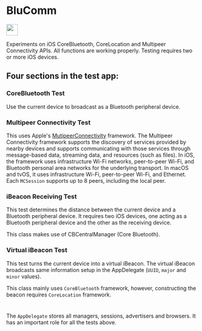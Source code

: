# BluComm
<img src="http://forthebadge.com/images/badges/made-with-swift.svg" height="30">

Experiments on iOS CoreBluetooth, CoreLocation and Multipeer Connectivity APIs. All functions are working properly. Testing requires two or more iOS devices.

## Four sections in the test app:
### CoreBluetooth Test
Use the current device to broadcast as a Bluetooth peripheral device.

### Multipeer Connectivity Test
This uses Apple's [MutipeerConnectivity](https://developer.apple.com/reference/multipeerconnectivity) framework. The Multipeer Connectivity framework supports the discovery of services provided by nearby devices and supports communicating with those services through message-based data, streaming data, and resources (such as files). In iOS, the framework uses infrastructure Wi-Fi networks, peer-to-peer Wi-Fi, and Bluetooth personal area networks for the underlying transport. In macOS and tvOS, it uses infrastructure Wi-Fi, peer-to-peer Wi-Fi, and Ethernet. Each `MCSession` supports up to 8 peers, including the local peer.

### iBeacon Receiving Test
This test determines the distance between the current device and a Bluetooth peripheral device. It requires two iOS devices, one acting as a Bluetooth peripheral device and the other as the receiving device.

This class makes use of CBCentralManager (Core Bluetooth).

### Virtual iBeacon Test
This test turns the current device into a virtual iBeacon. The virtual iBeacon broadcasts same information setup in the AppDelegate (```UUID```, ```major``` and ```minor``` values).
 
This class mainly uses ```CoreBluetooth``` framework, however, constructing the beacon requires ```CoreLocation``` framework.
#
The `AppDelegate` stores all managers, sessions, advertisers and browsers. It has an important role for all the tests above.
